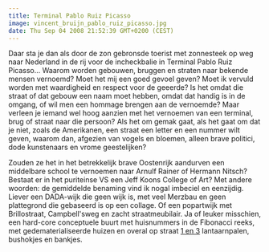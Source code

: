 ```yaml
---
title: Terminal Pablo Ruiz Picasso
image: vincent_bruijn_pablo_ruiz_picasso.jpg
date: Thu Sep 04 2008 21:52:39 GMT+0200 (CEST)
---
```


Daar sta je dan als door de zon gebronsde toerist met zonnesteek op weg naar Nederland in de rij voor de incheckbalie in Terminal Pablo Ruiz Picasso... Waarom worden gebouwen, bruggen en straten naar bekende mensen vernoemd? Moet het mij een goed gevoel geven? Moet ik vervuld worden met waardigheid en respect voor de geeerde? Is het omdat die straat of dat gebouw een naam moet hebben, omdat dat handig is in de omgang, of wil men een hommage brengen aan de vernoemde? Maar verleen je iemand wel hoog aanzien met het vernoemen van een terminal, brug of straat naar die persoon? Als het om gemak gaat, als het gaat om dat je niet, zoals de Amerikanen, een straat een letter en een nummer wilt geven, waarom dan, afgezien van vogels en bloemen, alleen brave politici, dode kunstenaars en vrome geestelijken?

Zouden ze het in het betrekkelijk brave Oostenrijk aandurven een middelbare school te vernoemen naar Arnulf Rainer of Hermann Nitsch? Bestaat er in het puriteinse VS een Jeff Koons College of Art? Met andere woorden: de gemiddelde benaming vind ik nogal imbeciel en eenzijdig. Liever een DADA-wijk die geen wijk is, met veel Merzbau en geen plattegrond die gebaseerd is op een collage. Of een popartwijk met Brillostraat, Campbell'sweg en zacht straatmeubilair. Ja of leuker misschien, een hard-core conceptuele buurt met huisnummers in de Fibonacci reeks, met gedematerialiseerde huizen en overal op straat <a href="http://www.moma.org/collection/browse_results.php?criteria=O%3AAD%3AE%3A3228&amp;page_number=1&amp;template_id=1&amp;sort_order=1" target="_blank">1 en 3</a> lantaarnpalen, bushokjes en bankjes.
